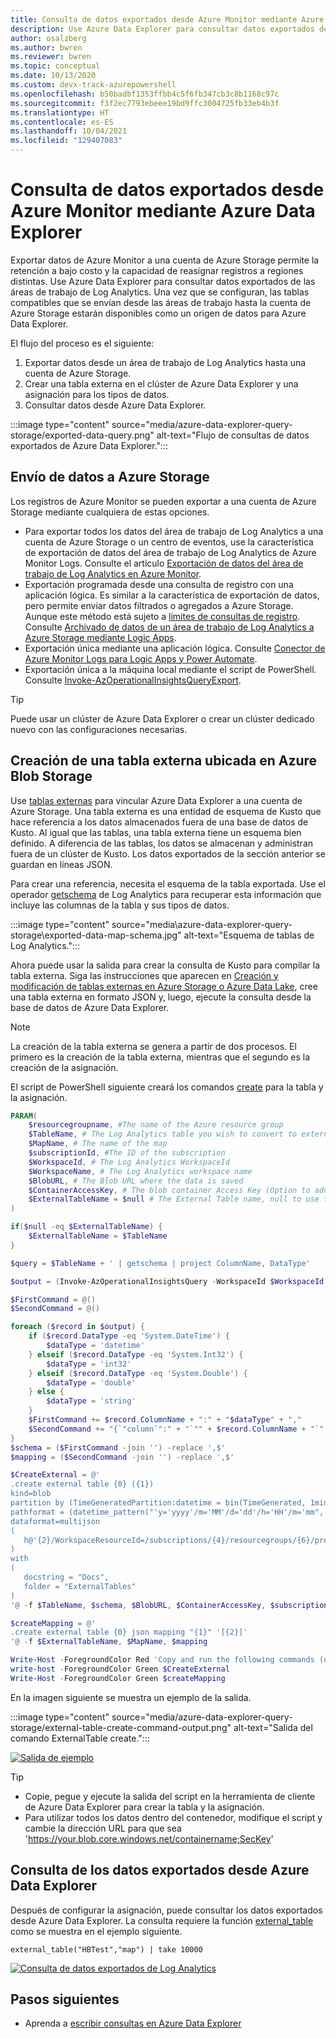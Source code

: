 ```yaml
---
title: Consulta de datos exportados desde Azure Monitor mediante Azure Data Explorer
description: Use Azure Data Explorer para consultar datos exportados del área de trabajo de Log Analytics a una cuenta de Azure Storage.
author: osalzberg
ms.author: bwren
ms.reviewer: bwren
ms.topic: conceptual
ms.date: 10/13/2020
ms.custom: devx-track-azurepowershell
ms.openlocfilehash: b50badbf1353ffbb4c5f6fb347cb3c8b1168c97c
ms.sourcegitcommit: f3f2ec7793ebeee19bd9ffc3004725fb33eb4b3f
ms.translationtype: HT
ms.contentlocale: es-ES
ms.lasthandoff: 10/04/2021
ms.locfileid: "129407083"
---
```

# <a name="query-exported-data-from-azure-monitor-using-azure-data-explorer"></a>Consulta de datos exportados desde Azure Monitor mediante Azure Data Explorer
Exportar datos de Azure Monitor a una cuenta de Azure Storage permite la retención a bajo costo y la capacidad de reasignar registros a regiones distintas. Use Azure Data Explorer para consultar datos exportados de las áreas de trabajo de Log Analytics. Una vez que se configuran, las tablas compatibles que se envían desde las áreas de trabajo hasta la cuenta de Azure Storage estarán disponibles como un origen de datos para Azure Data Explorer.

El flujo del proceso es el siguiente: 

1.  Exportar datos desde un área de trabajo de Log Analytics hasta una cuenta de Azure Storage.
2.  Crear una tabla externa en el clúster de Azure Data Explorer y una asignación para los tipos de datos.
3.  Consultar datos desde Azure Data Explorer.

:::image type="content" source="media/azure-data-explorer-query-storage/exported-data-query.png" alt-text="Flujo de consultas de datos exportados de Azure Data Explorer.":::



## <a name="send-data-to-azure-storage"></a>Envío de datos a Azure Storage
Los registros de Azure Monitor se pueden exportar a una cuenta de Azure Storage mediante cualquiera de estas opciones.

- Para exportar todos los datos del área de trabajo de Log Analytics a una cuenta de Azure Storage o un centro de eventos, use la característica de exportación de datos del área de trabajo de Log Analytics de Azure Monitor Logs. Consulte el artículo [Exportación de datos del área de trabajo de Log Analytics en Azure Monitor](./logs-data-export.md).
- Exportación programada desde una consulta de registro con una aplicación lógica. Es similar a la característica de exportación de datos, pero permite enviar datos filtrados o agregados a Azure Storage. Aunque este método está sujeto a [límites de consultas de registro](../service-limits.md#log-analytics-workspaces). Consulte [Archivado de datos de un área de trabajo de Log Analytics a Azure Storage mediante Logic Apps](./logs-export-logic-app.md).
- Exportación única mediante una aplicación lógica. Consulte [Conector de Azure Monitor Logs para Logic Apps y Power Automate](./logicapp-flow-connector.md).
- Exportación única a la máquina local mediante el script de PowerShell. Consulte [Invoke-AzOperationalInsightsQueryExport](https://www.powershellgallery.com/packages/Invoke-AzOperationalInsightsQueryExport).

> [!TIP]
> Puede usar un clúster de Azure Data Explorer o crear un clúster dedicado nuevo con las configuraciones necesarias.

## <a name="create-an-external-table-located-in-azure-blob-storage"></a>Creación de una tabla externa ubicada en Azure Blob Storage
Use [tablas externas](/azure/data-explorer/kusto/query/schema-entities/externaltables) para vincular Azure Data Explorer a una cuenta de Azure Storage. Una tabla externa es una entidad de esquema de Kusto que hace referencia a los datos almacenados fuera de una base de datos de Kusto. Al igual que las tablas, una tabla externa tiene un esquema bien definido. A diferencia de las tablas, los datos se almacenan y administran fuera de un clúster de Kusto. Los datos exportados de la sección anterior se guardan en líneas JSON.

Para crear una referencia, necesita el esquema de la tabla exportada. Use el operador [getschema](/azure/data-explorer/kusto/query/getschemaoperator) de Log Analytics para recuperar esta información que incluye las columnas de la tabla y sus tipos de datos.

:::image type="content" source="media\azure-data-explorer-query-storage\exported-data-map-schema.jpg" alt-text="Esquema de tablas de Log Analytics.":::

Ahora puede usar la salida para crear la consulta de Kusto para compilar la tabla externa.
Siga las instrucciones que aparecen en [Creación y modificación de tablas externas en Azure Storage o Azure Data Lake](/azure/data-explorer/kusto/management/external-tables-azurestorage-azuredatalake), cree una tabla externa en formato JSON y, luego, ejecute la consulta desde la base de datos de Azure Data Explorer.

>[!NOTE]
>La creación de la tabla externa se genera a partir de dos procesos. El primero es la creación de la tabla externa, mientras que el segundo es la creación de la asignación.

El script de PowerShell siguiente creará los comandos [create](/azure/data-explorer/kusto/management/external-tables-azurestorage-azuredatalake#create-external-table-mapping) para la tabla y la asignación.

```powershell
PARAM(
    $resourcegroupname, #The name of the Azure resource group
    $TableName, # The Log Analytics table you wish to convert to external table
    $MapName, # The name of the map
    $subscriptionId, #The ID of the subscription
    $WorkspaceId, # The Log Analytics WorkspaceId
    $WorkspaceName, # The Log Analytics workspace name
    $BlobURL, # The Blob URL where the data is saved
    $ContainerAccessKey, # The blob container Access Key (Option to add a SAS url)
    $ExternalTableName = $null # The External Table name, null to use the same name
)

if($null -eq $ExternalTableName) {
    $ExternalTableName = $TableName
}

$query = $TableName + ' | getschema | project ColumnName, DataType'

$output = (Invoke-AzOperationalInsightsQuery -WorkspaceId $WorkspaceId -Query $query).Results

$FirstCommand = @()
$SecondCommand = @()

foreach ($record in $output) {
    if ($record.DataType -eq 'System.DateTime') {
        $dataType = 'datetime'
    } elseif ($record.DataType -eq 'System.Int32') {
        $dataType = 'int32'
    } elseif ($record.DataType -eq 'System.Double') {
        $dataType = 'double'
    } else {
        $dataType = 'string'
    }
    $FirstCommand += $record.ColumnName + ":" + "$dataType" + ","
    $SecondCommand += "{`"column`":" + "`"" + $record.ColumnName + "`"," + "`"datatype`":`"$dataType`",`"path`":`"$." + $record.ColumnName + "`"},"
}
$schema = ($FirstCommand -join '') -replace ',$'
$mapping = ($SecondCommand -join '') -replace ',$'

$CreateExternal = @'
.create external table {0} ({1})
kind=blob
partition by (TimeGeneratedPartition:datetime = bin(TimeGenerated, 1min))
pathformat = (datetime_pattern("'y='yyyy'/m='MM'/d='dd'/h='HH'/m='mm", TimeGeneratedPartition))
dataformat=multijson
(
   h@'{2}/WorkspaceResourceId=/subscriptions/{4}/resourcegroups/{6}/providers/microsoft.operationalinsights/workspaces/{5};{3}'
)
with
(
   docstring = "Docs",
   folder = "ExternalTables"
)
'@ -f $TableName, $schema, $BlobURL, $ContainerAccessKey, $subscriptionId, $WorkspaceName.ToLower(), $resourcegroupname.ToLower(),$WorkspaceId

$createMapping = @'
.create external table {0} json mapping "{1}" '[{2}]'
'@ -f $ExternalTableName, $MapName, $mapping

Write-Host -ForegroundColor Red 'Copy and run the following commands (one by one), on your Azure Data Explorer cluster query window to create the external table and mappings:'
write-host -ForegroundColor Green $CreateExternal
Write-Host -ForegroundColor Green $createMapping
```

En la imagen siguiente se muestra un ejemplo de la salida.

:::image type="content" source="media/azure-data-explorer-query-storage/external-table-create-command-output.png" alt-text="Salida del comando ExternalTable create.":::

[![Salida de ejemplo](media/azure-data-explorer-query-storage/external-table-create-command-output.png)](media/azure-data-explorer-query-storage/external-table-create-command-output.png#lightbox)

>[!TIP]
>* Copie, pegue y ejecute la salida del script en la herramienta de cliente de Azure Data Explorer para crear la tabla y la asignación.
>* Para utilizar todos los datos dentro del contenedor, modifique el script y cambie la dirección URL para que sea 'https://your.blob.core.windows.net/containername;SecKey'

## <a name="query-the-exported-data-from-azure-data-explorer"></a>Consulta de los datos exportados desde Azure Data Explorer 

Después de configurar la asignación, puede consultar los datos exportados desde Azure Data Explorer. La consulta requiere la función [external_table](/azure/data-explorer/kusto/query/externaltablefunction) como se muestra en el ejemplo siguiente.

```kusto
external_table("HBTest","map") | take 10000
```

[![Consulta de datos exportados de Log Analytics](media/azure-data-explorer-query-storage/external-table-query.png)](media/azure-data-explorer-query-storage/external-table-query.png#lightbox)

## <a name="next-steps"></a>Pasos siguientes

- Aprenda a [escribir consultas en Azure Data Explorer](/azure/data-explorer/write-queries)
